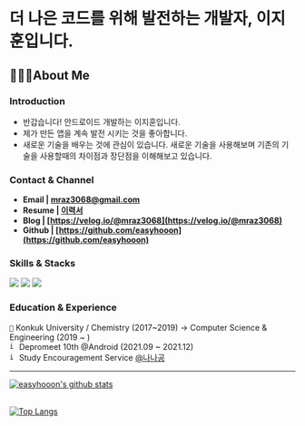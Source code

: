 # 더 나은 코드를 위해 발전하는 개발자, 이지훈입니다.

## 🙋🏻‍♂️**About Me**

### **Introduction**

- 반갑습니다! 안드로이드 개발하는 이지훈입니다.
- 제가 만든 앱을 계속 발전 시키는 것을 좋아합니다. 
- 새로운 기술을 배우는 것에 관심이 있습니다. 새로운 기술을 사용해보며 기존의 기술을 사용할때의 차이점과 장단점을 이해해보고 있습니다.

### **Contact & Channel**

- **Email | mraz3068@gmail.com**
- **Resume | [이력서](https://www.notion.so/mraz3068/40c99214f9e242de801149aebed17b1f)**
- **Blog | [https://velog.io/@mraz3068](https://velog.io/@mraz3068)**
- **Github | [https://github.com/easyhooon](https://github.com/easyhooon)**


### **Skills & Stacks**
<img src="https://img.shields.io/badge/Android-7382B5?&logo=Android&logoColor=white"/> <img src="https://img.shields.io/badge/Kotlin-7382B5?&logo=Kotlin&logoColor=white"/> <img src="https://img.shields.io/badge/Java-7382B5?&logo=Java&logoColor=white"/>

### **Education & Experience**
```🏫``` Konkuk University / Chemistry (2017~2019) -> Computer Science & Engineering (2019 ~ )<br/>
<code><img width="13" height="13" alt="image" src="https://user-images.githubusercontent.com/51016231/200306491-55d3508d-6b85-48ab-b091-651a42f9783c.png"></code> Depromeet 10th @Android (2021.09 ~ 2021.12)<br/>
<code><img width="13" height="13" alt="image" src="https://user-images.githubusercontent.com/51016231/200248371-f9ce4b01-b6c4-4ffa-8264-06b186033901.png"></code> Study Encouragement Service [@나나공](https://play.google.com/store/apps/details?id=com.depromeet.sloth)

---

[![easyhooon's github stats](https://github-readme-stats.vercel.app/api?username=easyhooon&count_private=true&custom_title=easyhooon&nbsp;&bg_color=30,b3bfff,ccdaff&title_color=FFFFFF&text_color=FFFFFF)](https://github.com/anuraghazra/github-readme-stats)
<br/><br/>


[![Top Langs](https://github-readme-stats.vercel.app/api/top-langs/?username=easyhooon&layout=compact&custom_title=Most&nbsp;Used&nbsp;Languages&bg_color=30,b3bfff,ccdaff&title_color=fff&text_color=fff&&hide=javascript,makefile,HTML&layout=compact)](https://github.com/easyhooon/github-readme-stats)

